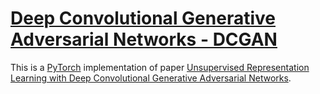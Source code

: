 # [Deep Convolutional Generative Adversarial Networks - DCGAN](https://nn.labml.ai/gan/dcgan/index.html)

This is a [PyTorch](https://pytorch.org) implementation of paper
[Unsupervised Representation Learning with Deep Convolutional Generative Adversarial Networks](https://arxiv.org/abs/1511.06434).
